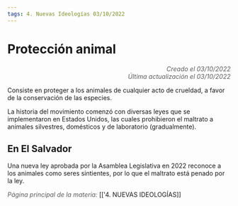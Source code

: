 ```yaml
---
tags: 4. Nuevas Ideologías 03/10/2022
---
```


# Protección animal
<div style="text-align: right; opacity: 0.7; font-style: italic;">Creado el 03/10/2022</div>
<div style="text-align: right; opacity: 0.7; font-style: italic;">Última actualización el 03/10/2022</div>

Consiste en proteger a los animales de cualquier acto de crueldad, a favor de la conservación de las especies.

La historia del movimiento comenzó con diversas leyes que se implementaron en Estados Unidos, las cuales prohibieron el maltrato a animales silvestres, domésticos y de laboratorio (gradualmente).

## En El Salvador
Una nueva ley aprobada por la Asamblea Legislativa en 2022 reconoce a los animales como seres sintientes, por lo que el maltrato está penado por la ley.

<span style="opacity: 0.7; font-style: italic;">Página principal de la materia:</span> [['4. NUEVAS IDEOLOGÍAS]]